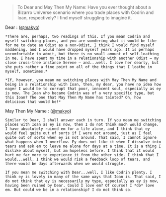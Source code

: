 ---
---

> To Dear and May Then My Name: Have you ever thought about a Bizarro Universe scenario where you trade places with Codrin and Ioan, respectively? I find myself struggling to imagine it.

Dear 
:   ([@makyo](https://cohost.org/makyo))

    *There are, perhaps, two readings of this. If you mean Codrin and myself switching places, and you are wondering what it would be like for me to date an Odist as a non-Odist, I think I would find myself maddening, and I would have dropped myself years ago. It is perhaps uncomfortable to admit, but there is no small amount of self-loathing in me. I have spent my time in a relationship with another Odist — my close cross-tree instance Serene — and...well. I love her dearly, but she puts rather a fine point on all of the things that I loathe in myself, sometimes.*

    *If, however, you mean me switching places with May Then My Name and being in a relationship with Ioan, then, my dear, you have no idea how eager I would be to corrupt that poor, innocent soul, especially as ey is now. The Ioan who became Codrin was of a very specific type, but this Ioan? The one that May Then My Name has tainted? Oh, how delicious that would be!*

May Then My Name
:   ([@makyo](https://cohost.org/makyo))

    Similar to Dear, I shall answer each in turn. If you mean me switching places with Ioan as ey is now, then I do not think much would change. I have absolutely ruined em for a life alone, and I think that ey would feel quite out of sorts if I were not around, just as I feel quite out of sorts when ey is not around. That said, I cannot ignore what happens when I overflow. Ey does not like it when I dissolve into tears and ask em to leave me alone for days at a time. It is a thing I dislike about myself, but am hopeless before. I think that it would hurt me far more to experience it from the other side. I think that I would...well. I think we would risk a feedback loop of tears, and there would be days afterwards when we would struggle.

    If you mean me switching with Dear...well, I like Codrin plenty. I think ey is lovely in many of the same ways that Ioan is. That said, I do not think that ey is necessarily my type, especially as ey is now, having been ruined by Dear. Could I love em? Of course! I *do* love em. But could we be in a relationship? I do not think so.
